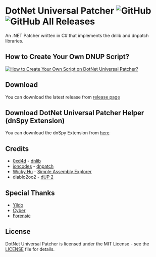 # DotNet Universal Patcher ![GitHub](https://img.shields.io/github/license/mobile46/DotNetUniversalPatcher) ![GitHub All Releases](https://img.shields.io/github/downloads/mobile46/DotNetUniversalPatcher/total)

An .NET Patcher written in C# that implements the dnlib and dnpatch libraries.

## How to Create Your Own DNUP Script?

[![How to Create Your Own Script on DotNet Universal Patcher?](http://img.youtube.com/vi/T4bspvI7Iuk/0.jpg)](https://www.youtube.com/watch?v=T4bspvI7Iuk "How to Create Your Own Script on DotNet Universal Patcher?")

## Download

You can download the latest release from [release page](https://github.com/mobile46/DotNetUniversalPatcher/releases/latest)

## Download DotNet Universal Patcher Helper (dnSpy Extension)

You can download the dnSpy Extension from [here](https://github.com/mobile46/DotNetUniversalPatcher/tree/master/dnSpy-Extension)

## Credits

- [0xd4d](https://github.com/0xd4d) - [dnlib](https://github.com/0xd4d/dnlib)
- [ioncodes](https://github.com/ioncodes) - [dnpatch](https://github.com/ioncodes/dnpatch)
- [Wicky Hu](https://github.com/wickyhu) - [Simple Assembly Explorer](https://github.com/wickyhu/simple-assembly-explorer)
- diablo2oo2 - [dUP 2](https://dup-patcher.blogspot.com)

## Special Thanks

- [Yildo](http://www.decompile.us/forum/murid-yildo)
- [Cyber](http://www.decompile.us/forum/murid-cyber)
- [Forensic](http://www.decompile.us/forum/murid-Forensic)

## License

DotNet Universal Patcher is licensed under the MIT License - see the [LICENSE](LICENSE) file for details.